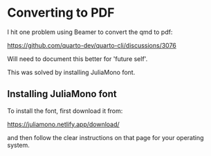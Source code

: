 # Converting to PDF

I hit one problem using Beamer to convert the qmd to pdf:

<https://github.com/quarto-dev/quarto-cli/discussions/3076>

Will need to document this better for 'future self'.

This was solved by installing JuliaMono font.



## Installing JuliaMono font

To install the font, first download it from:

<https://juliamono.netlify.app/download/>

and then follow the clear instructions on that page for your operating system.

